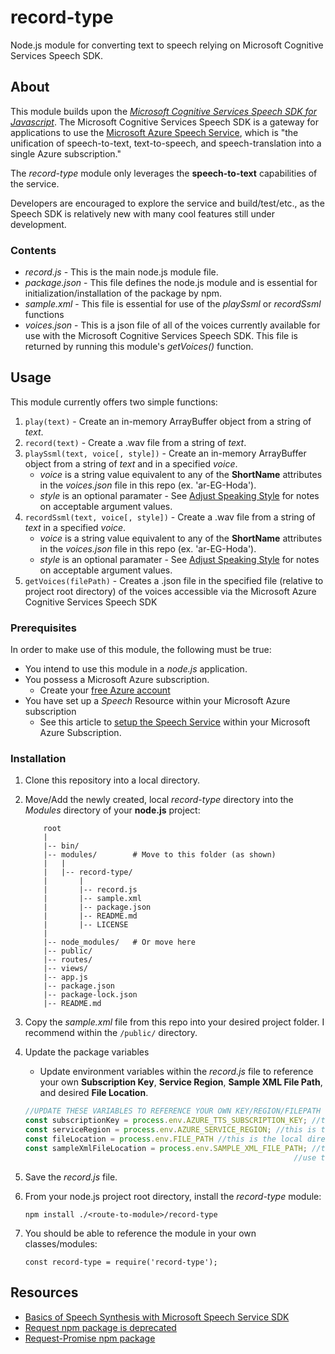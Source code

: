 # record-type
Node.js module for converting text to speech relying on Microsoft Cognitive Services Speech SDK.

## About
This module builds upon the [*Microsoft Cognitive Services Speech SDK for Javascript*](https://www.npmjs.com/package/microsoft-cognitiveservices-speech-sdk). The Microsoft Cognitive Services Speech SDK is a gateway for applications to use the [Microsoft Azure Speech Service](https://docs.microsoft.com/en-us/azure/cognitive-services/speech-service/overview), which is "the unification of speech-to-text, text-to-speech, and speech-translation into a single Azure subscription."

The *record-type* module only leverages the **speech-to-text** capabilities of the service.

Developers are encouraged to explore the service and build/test/etc., as the Speech SDK is relatively new with many cool features still under development.

### Contents

- *record.js* - This is the main node.js module file.
- *package.json* - This file defines the node.js module and is essential for initialization/installation of the package by npm.
- *sample.xml* - This file is essential for use of the *playSsml* or *recordSsml* functions
- *voices.json* - This is a json file of all of the voices currently available for use with the Microsoft Cognitive Services Speech SDK. This file is returned by running this module's *getVoices()* function.

## Usage
This module currently offers two simple functions:
1. `play(text)` - Create an in-memory ArrayBuffer object from a string of *text*.
2. `record(text)` - Create a .wav file from a string of *text*.
3. `playSsml(text, voice[, style])` - Create an in-memory ArrayBuffer object from a string of *text* and in a specified *voice*.
    - *voice* is a string value equivalent to any of the **ShortName** attributes in the *voices.json* file in this repo (ex. 'ar-EG-Hoda').
    - *style* is an optional paramater - See [Adjust Speaking Style](https://docs.microsoft.com/en-us/azure/cognitive-services/speech-service/speech-synthesis-markup?tabs=javascript#adjust-speaking-styles) for notes on acceptable argument values.
4. `recordSsml(text, voice[, style])` - Create a .wav file from a string of *text* in a specified *voice*.
    - *voice* is a string value equivalent to any of the **ShortName** attributes in the *voices.json* file in this repo (ex. 'ar-EG-Hoda').
    - *style* is an optional paramater - See [Adjust Speaking Style](https://docs.microsoft.com/en-us/azure/cognitive-services/speech-service/speech-synthesis-markup?tabs=javascript#adjust-speaking-styles) for notes on acceptable argument values.
5. `getVoices(filePath)` - Creates a .json file in the specified file (relative to project root directory) of the voices accessible via the Microsoft Azure Cognitive Services Speech SDK

### Prerequisites
In order to make use of this module, the following must be true:
- You intend to use this module in a *node.js* application.
- You possess a Microsoft Azure subscription.
    - Create your [free Azure account](https://azure.microsoft.com/en-us/free/)
- You have set up a *Speech* Resource within your Microsoft Azure subscription 
    - See this article to [setup the Speech Service](https://docs.microsoft.com/en-us/azure/cognitive-services/speech-service/get-started) within your Microsoft Azure Subscription.

### Installation
1. Clone this repository into a local directory.
2. Move/Add the newly created, local *record-type* directory into the *Modules* directory of your **node.js** project:

    ```
        root
        |
        |-- bin/
        |-- modules/        # Move to this folder (as shown)
        |   |
        |   |-- record-type/
        |       |
        |       |-- record.js
        |       |-- sample.xml
        |       |-- package.json
        |       |-- README.md
        |       |-- LICENSE
        |
        |-- node_modules/   # Or move here
        |-- public/
        |-- routes/
        |-- views/
        |-- app.js
        |-- package.json
        |-- package-lock.json
        |-- README.md
    ```

3. Copy the *sample.xml* file from this repo into your desired project folder. I recommend within the `/public/` directory.

4. Update the package variables
    - Update environment variables within the *record.js* file to reference your own **Subscription Key**, **Service Region**, **Sample XML File Path**, and desired **File Location**.
    
    ```javascript
    //UPDATE THESE VARIABLES TO REFERENCE YOUR OWN KEY/REGION/FILEPATH
    const subscriptionKey = process.env.AZURE_TTS_SUBSCRIPTION_KEY; //this is the microsoft cloud text-to-speech subscription key
    const serviceRegion = process.env.AZURE_SERVICE_REGION; //this is the service region of your microsoft azure subscription
    const fileLocation = process.env.FILE_PATH //this is the local directory where you want to store your newly created audio files
    const sampleXmlFileLocation = process.env.SAMPLE_XML_FILE_PATH; //this is the file path (relative to your project root folder) of the sample XML file (ex: './public/audio/sample.xml')
                                                                //use the sample.xml file within the record-type repo
    ```    

5. Save the *record.js* file.

6. From your node.js project root directory, install the *record-type* module:
    ```
    npm install ./<route-to-module>/record-type
    ```

7. You should be able to reference the module in your own classes/modules: 
    ```
    const record-type = require('record-type');
    ```

## Resources

- [Basics of Speech Synthesis with Microsoft Speech Service SDK](https://docs.microsoft.com/en-us/azure/cognitive-services/speech-service/text-to-speech-basics?tabs=import&pivots=programming-language-javascript#synthesize-to-speaker-output)
- [Request npm package is deprecated](https://www.npmjs.com/package/request)
- [Request-Promise npm package](https://www.npmjs.com/package/request-promise)